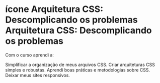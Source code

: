 # ícone Arquitetura CSS: Descomplicando os problemas Arquitetura CSS: Descomplicando os problemas
Com o curso aprendi a:

Simplificar a organização de meus arquivos CSS.
Criar arquiteturas CSS simples e robustas.
Aprendi boas práticas e metodologias sobre CSS.
Deixar meus sites responsivos.
